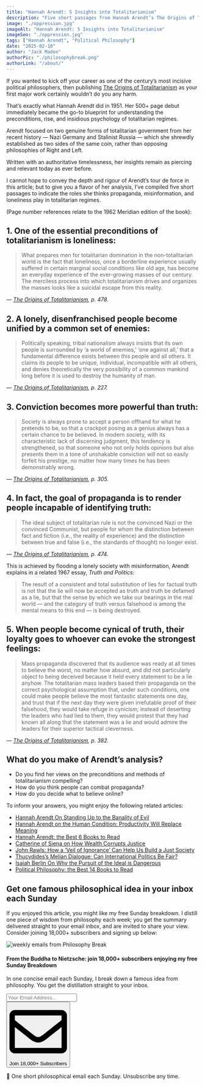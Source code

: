```yaml
---
title: "Hannah Arendt: 5 Insights into Totalitarianism"
description: "Five short passages from Hannah Arendt’s The Origins of Totalitarianism on the roles played by propaganda, misinformation, and loneliness."
image: "./oppression.jpg"
imageAlt: "Hannah Arendt: 5 Insights into Totalitarianism"
imageSeo: "./oppression.jpg"
tags: ["Hannah Arendt", "Political Philosophy"]
date: "2025-02-10"
author: "Jack Maden"
authorPic: "./philosophybreak.png"
authorLink: "/about/"
---
```


<span class="big-letter">I</span>f you wanted to kick off your career as one of the century’s most incisive political philosophers, then publishing <a target="_blank" rel="noopener noreferrer sponsored" href="https://amzn.to/4hwadQr">The Origins of Totalitarianism</a> as your first major work certainly wouldn’t do you any harm.

That’s exactly what Hannah Arendt did in 1951. Her 500+ page debut immediately became the go-to blueprint for understanding the preconditions, rise, and insidious psychology of totalitarian regimes.

Arendt focused on two genuine forms of totalitarian government from her recent history — Nazi Germany and Stalinist Russia — which she shrewdly established as two sides of the same coin, rather than opposing philosophies of Right and Left.

Written with an authoritative timelessness, her insights remain as piercing and relevant today as ever before.

I cannot hope to convey the depth and rigour of Arendt’s tour de force in this article; but to give you a flavor of her analysis, I’ve compiled five short passages to indicate the roles she thinks propaganda, misinformation, and loneliness play in totalitarian regimes.

(Page number references relate to the 1962 Meridian edition of the book):

## 1. One of the essential preconditions of totalitarianism is loneliness:

>What prepares men for totalitarian domination in the non-totalitarian world is the fact that loneliness, once a borderline experience usually suffered in certain marginal social conditions like old age, has become an everyday experience of the ever-growing masses of our century. The merciless process into which totalitarianism drives and organizes the masses looks like a suicidal escape from this reality.

_— <a target="_blank" rel="noopener noreferrer sponsored" href="https://amzn.to/4hwadQr">The Origins of Totalitarianism</a>, p. 478._
​
## 2. A lonely, disenfranchised people become unified by a common set of enemies:

>Politically speaking, tribal nationalism always insists that its own people is surrounded by ‘a world of enemies,’ ‘one against all,’ that a fundamental difference exists between this people and all others. It claims its people to be unique, individual, incompatible with all others, and denies theoretically the very possibility of a common mankind long before it is used to destroy the humanity of man.

_— <a target="_blank" rel="noopener noreferrer sponsored" href="https://amzn.to/4hwadQr">The Origins of Totalitarianism</a>, p. 227._

## 3. Conviction becomes more powerful than truth:

>Society is always prone to accept a person offhand for what he pretends to be, so that a crackpot posing as a genius always has a certain chance to be believed. In modern society, with its characteristic lack of discerning judgment, this tendency is strengthened, so that someone who not only holds opinions but also presents them in a tone of unshakable conviction will not so easily forfeit his prestige, no matter how many times he has been demonstrably wrong.

_— <a target="_blank" rel="noopener noreferrer sponsored" href="https://amzn.to/4hwadQr">The Origins of Totalitarianism</a>, p. 305._

## 4. In fact, the goal of propaganda is to render people incapable of identifying truth:

>The ideal subject of totalitarian rule is not the convinced Nazi or the convinced Communist, but people for whom the distinction between fact and fiction (i.e., the reality of experience) and the distinction between true and false (i.e., the standards of thought) no longer exist.

_— <a target="_blank" rel="noopener noreferrer sponsored" href="https://amzn.to/4hwadQr">The Origins of Totalitarianism</a>, p. 474._

This is achieved by flooding a lonely society with misinformation, Arendt explains in a related 1967 essay, _Truth and Politics:_

>The result of a consistent and total substitution of lies for factual truth is not that the lie will now be accepted as truth and truth be defamed as a lie, but that the sense by which we take our bearings in the real world — and the category of truth versus falsehood is among the mental means to this end — is being destroyed.
​
## 5. When people become cynical of truth, their loyalty goes to whoever can evoke the strongest feelings:

>Mass propaganda discovered that its audience was ready at all times to believe the worst, no matter how absurd, and did not particularly object to being deceived because it held every statement to be a lie anyhow. The totalitarian mass leaders based their propaganda on the correct psychological assumption that, under such conditions, one could make people believe the most fantastic statements one day, and trust that if the next day they were given irrefutable proof of their falsehood, they would take refuge in cynicism; instead of deserting the leaders who had lied to them, they would protest that they had known all along that the statement was a lie and would admire the leaders for their superior tactical cleverness.

_— <a target="_blank" rel="noopener noreferrer sponsored" href="https://amzn.to/4hwadQr">The Origins of Totalitarianism</a>, p. 382._

## ​What do you make of Arendt’s analysis?

- Do you find her views on the preconditions and methods of totalitarianism compelling?
- How do you think people can combat propaganda?
- How do you decide what to believe online?

To inform your answers, you might enjoy the following related articles:

- [Hannah Arendt On Standing Up to the Banality of Evil](/articles/hannah-arendt-on-standing-up-to-the-banality-of-evil/)
- [​Hannah Arendt on the Human Condition: Productivity Will Replace Meaning​](/hannah-arendt-on-the-human-condition-productivity-will-replace-meaning/)
- [​Hannah Arendt: the Best 6 Books to Read​](/reading-lists/hannah-arendt/)
- [Catherine of Siena on How Wealth Corrupts Justice](/articles/catherine-of-siena-on-how-wealth-corrupts-justice/)
- [John Rawls: How a ‘Veil of Ignorance’ Can Help Us Build a Just Society](/articles/john-rawls-how-a-veil-of-ignorance-can-help-us-build-a-just-society/)
- [Thucydides’s Melian Dialogue: Can International Politics Be Fair?](/articles/thucydides-melian-dialogue-can-international-politics-be-fair/)
- [Isaiah Berlin On Why the Pursuit of the Ideal is Dangerous](/articles/isaiah-berlin-on-why-the-pursuit-of-the-ideal-is-harmful/)
- [Political Philosophy: the Best 14 Books to Read](/reading-lists/political-philosophy/)

## Get one famous philosophical idea in your inbox each Sunday

<span class="big-letter">I</span>f you enjoyed this article, you might like my free Sunday breakdown. I distill one piece of wisdom from philosophy each week; you get the summary delivered straight to your email inbox, and are invited to share your view. Consider joining 18,000+ subscribers and signing up below:

<!--big subscribe-->
<div class="course-promo darkradial-background subscribe text-center">
    <img src="/static/6313d50bc32799a6c869239128784c7b/e7f7a/weekly-break.webp" alt="weekly emails from Philosophy Break">
    <h4>From the Buddha to Nietzsche: join 18,000+ subscribers enjoying my free Sunday Breakdown</h4>
    <p class="small-grey-font no-mar-bottom">In one concise email each Sunday, I break down a famous idea from philosophy. You get the distillation straight to your inbox.</p>
    <div class="small-pad-top">
        <form action="https://app.convertkit.com/forms/5812400/subscriptions" method="post" data-sv-form="5812400" data-uid="be0e52d3c0" data-format="inline" data-version="6" data-options="{&quot;settings&quot;:{&quot;after_subscribe&quot;:{&quot;action&quot;:&quot;message&quot;,&quot;success_message&quot;:&quot;Thank you, philosopher! Your welcome email will land in your inbox shortly.&quot;,&quot;redirect_url&quot;:&quot;/thank-you/&quot;},&quot;analytics&quot;:{&quot;google&quot;:null,&quot;fathom&quot;:null,&quot;facebook&quot;:null,&quot;segment&quot;:null,&quot;pinterest&quot;:null,&quot;sparkloop&quot;:null,&quot;googletagmanager&quot;:null},&quot;modal&quot;:{&quot;trigger&quot;:&quot;timer&quot;,&quot;scroll_percentage&quot;:null,&quot;timer&quot;:5,&quot;devices&quot;:&quot;all&quot;,&quot;show_once_every&quot;:15},&quot;powered_by&quot;:{&quot;show&quot;:false,&quot;url&quot;:&quot;https://convertkit.com/features/forms?utm_campaign=poweredby&amp;utm_content=form&amp;utm_medium=referral&amp;utm_source=dynamic&quot;},&quot;recaptcha&quot;:{&quot;enabled&quot;:false},&quot;return_visitor&quot;:{&quot;action&quot;:&quot;show&quot;,&quot;custom_content&quot;:&quot;&quot;},&quot;slide_in&quot;:{&quot;display_in&quot;:&quot;bottom_right&quot;,&quot;trigger&quot;:&quot;timer&quot;,&quot;scroll_percentage&quot;:null,&quot;timer&quot;:5,&quot;devices&quot;:&quot;all&quot;,&quot;show_once_every&quot;:15},&quot;sticky_bar&quot;:{&quot;display_in&quot;:&quot;top&quot;,&quot;trigger&quot;:&quot;timer&quot;,&quot;scroll_percentage&quot;:null,&quot;timer&quot;:5,&quot;devices&quot;:&quot;all&quot;,&quot;show_once_every&quot;:15}},&quot;version&quot;:&quot;6&quot;}" min-width="400 500 600 700 800">
        <div data-style="clean"><ul data-element="errors" data-group="alert"></ul><div data-element="fields" data-stacked="false">
            <div>
                <input name="email_address" aria-label="Your Email Address..." placeholder="Your Email Address..." required type="email" />
            </div>
            <button class="button primary" type="submit" data-element="submit"><div><div></div><div></div><div></div></div><span><svg xmlns="http://www.w3.org/2000/svg" viewBox="0 0 512 512"><path d="M464 64H48C21.49 64 0 85.49 0 112v288c0 26.51 21.49 48 48 48h416c26.51 0 48-21.49 48-48V112c0-26.51-21.49-48-48-48zm0 48v40.805c-22.422 18.259-58.168 46.651-134.587 106.49-16.841 13.247-50.201 45.072-73.413 44.701-23.208.375-56.579-31.459-73.413-44.701C106.18 199.465 70.425 171.067 48 152.805V112h416zM48 400V214.398c22.914 18.251 55.409 43.862 104.938 82.646 21.857 17.205 60.134 55.186 103.062 54.955 42.717.231 80.509-37.199 103.053-54.947 49.528-38.783 82.032-64.401 104.947-82.653V400H48z"/></svg>Join 18,000+ Subscribers</span></button>
            </div>
            </div>
        </form>
        <p class="tiny-mar-top no-mar-bottom review-font">💭 One short philosophical email each Sunday. Unsubscribe any time.</p>
    </div>
</div>
</div>